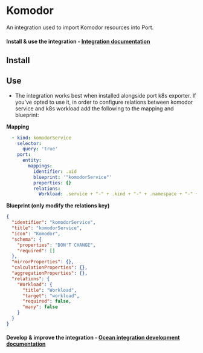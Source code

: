 # Komodor

An integration used to import Komodor resources into Port.

#### Install & use the integration - [Integration documentation](https://docs.getport.io/build-your-software-catalog/sync-data-to-catalog/)
## Install

## Use
- The integration works best when installed alongside port k8s exporter. If you've opted to use it, in order to configure relations between komodor service and k8s workload add the following to the mapping and blueprint:


**Mapping**
```yaml title="mapping"
  - kind: komodorService
    selector:
      query: 'true'
    port:
      entity:
        mappings:
          identifier: .uid
          blueprint: '"komodorService"'
          properties: {}
          relations:
            Workload: .service + "-" + .kind + "-" + .namespace + "-" + .cluster
```

**Blueprint (only modify the relations key)**
```json title="blueprint"
{
  "identifier": "komodorService",
  "title": "komodorService",
  "icon": "Komodor",
  "schema": {
    "properties": "DON'T CHANGE",
    "required": []
  },
  "mirrorProperties": {},
  "calculationProperties": {},
  "aggregationProperties": {},
  "relations": {
    "Workload": {
      "title": "Workload",
      "target": "workload",
      "required": false,
      "many": false
    }
  }
}
```

#### Develop & improve the integration - [Ocean integration development documentation](https://ocean.getport.io/develop-an-integration/)
